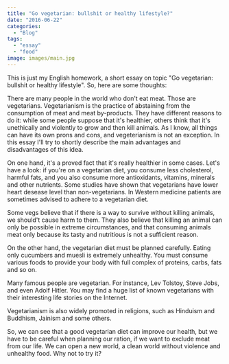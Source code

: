 ```yaml
---
title: "Go vegetarian: bullshit or healthy lifestyle?"
date: "2016-06-22"
categories:
  - "Blog"
tags:
  - "essay"
  - "food"
image: images/main.jpg
---
```


This is just my English homework, a short essay on topic "Go vegetarian: bullshit or healthy lifestyle". So, here are some thoughts:

There are many people in the world who don't eat meat. Those are vegetarians. Vegetarianism is the practice of abstaining from the consumption of meat and meat by-products. They have different reasons to do it: while some people suppose that it's healthier, others think that it's unethically and violently to grow and then kill animals. As I know, all things can have its own prons and cons, and vegeterianism is not an exception. In this essay I'll try to shortly describe the main advantages and disadvantages of this idea.

On one hand, it's a proved fact that it's really healthier in some cases. Let's have a look: if you're on a vegetarian diet, you consume less cholesterol, harmful fats, and you also consume more antioxidants, vitamins, minerals and other nutrients. Some studies have shown that vegetarians have lower heart desease level than non-vegetarians. In Western medicine patients are sometimes advised to adhere to a vegetarian diet.

Some vegs believe that if there is a way to survive without killing animals, we should't cause harm to them. They also believe that killing an animal can only be possible in extreme circumstances, and that consuming animals meat only because its tasty and nutritious is not a sufficient reason.

On the other hand, the vegetarian diet must be planned carefully. Eating only cucumbers and muesli is extremely unhealthy. You must consume various foods to provide your body with full complex of proteins, carbs, fats and so on.

Many famous people are vegetarian. For instance, Lev Tolstoy, Steve Jobs, and even Adolf Hitler. You may find a huge list of known vegetarians with their interesting life stories on the Internet.

Vegetarianism is also widely promoted in religions, such as Hinduism and Buddhism, Jainism and some others.

So, we can see that a good vegetarian diet can improve our health, but we have to be careful when planning our ration, if we want to exclude meat from our life. We can open a new world, a clean world without violence and unhealthy food. Why not to try it?
